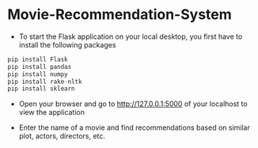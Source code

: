 # Movie-Recommendation-System

+ To start the Flask application on your local desktop, you first have to install the following packages



```python
pip install Flask
pip install pandas
pip install numpy
pip install rake-nltk
pip install sklearn
```


+ Open your browser and go to http://127.0.0.1:5000 of your localhost to view the application

+ Enter the name of a movie and find  recommendations based on similar plot, actors, directors, etc.

